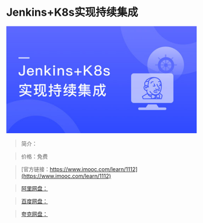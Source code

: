 # Jenkins+K8s实现持续集成

![img](../../assets/5fe443090001f8cd05400304.jpg)

> 简介：

> 价格：免费

> [官方链接：https://www.imooc.com/learn/1112](https://www.imooc.com/learn/1112)

> [阿里网盘：]()

> [百度网盘：]()

> [夸克网盘：]()
